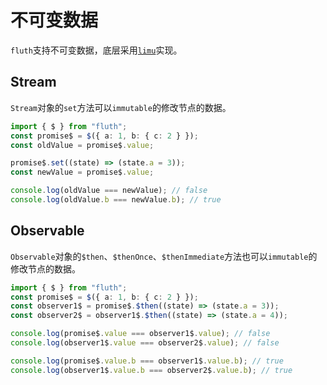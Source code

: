 # 不可变数据

`fluth`支持不可变数据，底层采用[`limu`](https://tnfe.github.io/limu/)实现。

## Stream

`Stream`对象的`set`方法可以`immutable`的修改节点的数据。

```typescript
import { $ } from "fluth";
const promise$ = $({ a: 1, b: { c: 2 } });
const oldValue = promise$.value;

promise$.set((state) => (state.a = 3));
const newValue = promise$.value;

console.log(oldValue === newValue); // false
console.log(oldValue.b === newValue.b); // true
```

## Observable

`Observable`对象的`$then`、`$thenOnce`、`$thenImmediate`方法也可以`immutable`的修改节点的数据。

```typescript
import { $ } from "fluth";
const promise$ = $({ a: 1, b: { c: 2 } });
const observer1$ = promise$.$then((state) => (state.a = 3));
const observer2$ = observer1$.$then((state) => (state.a = 4));

console.log(promise$.value === observer1$.value); // false
console.log(observer1$.value === observer2$.value); // false

console.log(promise$.value.b === observer1$.value.b); // true
console.log(observer1$.value.b === observer2$.value.b); // true
```
